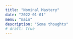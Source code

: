 ```yaml
---
title: "Nominal Mastery"
date: "2022-01-01"
menu: "main"
description: "Some thoughts"
# draft: True
---
```


<!-- Nominal Mastery is a term I’ve come up with to describe a major way in which I’ve tried to live my life[1]. I define it as being good enough at a particular skill to be considered reasonably better than the average person, but not necessarily being good enough at that skill for it to be your profession. As inconsequential as that sounds, it has become quite foundational to who I am[2]. Becoming a Nominal Master in as many things as possible.

It might be easiest to start by saying what Nominal Mastery is not. It is not being an Intermediate, nor is it the Slope of Enlightenment that you’ll see on a Dunning-Kruger curve. To me both of those are steps along a development curve where someone is trying to climb as high as they can get. Either of those classifications inherently signal that someone has more progress left to make. Nominal Mastery is more of an end goal. Another thing Nominal Mastery doesn’t work for is for whatever skills pertain to their career of choice. This is why in my definition of Nominal Mastery was the fact that it’s a skill level in which you can’t make a profession out of it. I limit the use of Nominal Mastery as a goal for hobbies or side projects.  

Nominal Mastery is not about having the insiders view of where you stand on the distribution curve of a particular skill. Instead it’s more about what an outsider might think of you. I will never be a chef in a Michelin star restaurant, but I can make a decent smashburger and reverse-sear a steak, so in the eyes of my roommate I’m a great chef. It’s not about what Gordon Ramsey will think of my skills, it’s about what the random people who I meet in my life will think. 

Being a Nominal Master means that you can throw a dart in public knowing that there’s a pretty good chance you know more than the person it hits – contingent that you aren’t at a convention for whatever skill you’re testing against.

Make no mistake, just because I’m using an outsider's eye to judge whether or not I’ve reached a certain level of proficiency, does not mean this concept relies on the validation of some faceless population. It’s more to say that there’s many things that look impressive on the surface to an outsider, but to an insider it is trivial. Think of it like a magician doing card tricks. When you don’t know how the trick is done, you’re going to be impressed by it. The magician can feel good about the awed reactions they are receiving for their sleight of hand. But if the magician instead does their routine for a group of magicians, their tricks no longer garner the same reaction. The skill level is in the eye of the beholder. By retaining that outside view, we can allow ourselves to be satisfied with where we stand while having the added benefit of learning more… and the adulation of your peers doesn’t hurt either

Part of the reason I exclude skills related to one’s career or other passions from Nominal Mastery is due to the amount commitment growing in those domains takes. As you spend more time on a skill it gets increasingly harder to improve[3]. Climbing up that hill of diminishing returns should only be reserved for those things in which you are most passionate. If you told me I could never juggle again I wouldn’t care in the slightest. If you told me I had to leave my career in Data I would definitely drag my feet, but ultimately I could probably find something else that I enjoy. But if you told me that I could never learn anything new –  that I’m restricted to everything I already know and have experienced so far in my life – then I would rather not live. Maybe that’s dramatic, but I cannot think of a life more of a bore than one that does not have any [word for something new]

In the book Flow – which you should definitely read – the author makes a point about how attractive it is to be an amateur or a dilettante at something, so long as you aren’t an asshole about it. 

My take: Learn. Learn as much as you can. Nothing in this life is too trivial that it’s not worth spending some time with. Whether you decide to go as deep as possible in a few things or just touch on many things, is your decision. But the only thing I won’t accept is an absence of learning

If you made it this far into the post I’d love to hear from you. Feel free to email me at mthartz25@gmail.com 


[1]  As far as I know no term or phrase has quite described this idea, but if you’ve encountered anything that sounds like what I’m talking about, I’d love to hear about it

[2] that being a naive 23 year old

[3] I don’t believe growth is linear but I’m going to ignore that for the purposes of this article -->
